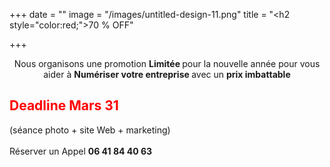 +++
date = ""
image = "/images/untitled-design-11.png"
title = "<h2 style=\"color:red;\">70 % OFF</h2>"

+++
<p style="text-align:center;">Nous organisons une promotion <b>Limitée </b>pour la nouvelle année pour vous aider à <b>Numériser votre entreprise </b>avec un <b>prix imbattable </b><h2 style="color:red;"> Deadline Mars 31 </h2>(séance photo + site Web + marketing)<br><br>Réserver un Appel <b>06 41 84 40 63</p>